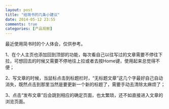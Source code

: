 ```yaml
---
layout: post
title: "给简书的几条小建议"
date: 2014-05-12 23:55
comments: true
categories: [产品观察]
---
```

最近使用简书时的个人体会，仅供参考。

1、在个人主页也添加回到顶部的功能，每次看自己以往写过的文章需要不停往下拉，可想回去的时候又需要不停地往上拉或者去按Home键，使用起来总觉得不便；

2、写文章的时候，当鼠标点击到标题栏时，“无标题文章”这几个字最好自己自动消失，既然点击到那里当然是要更新一个新的标题了，需要手动去清除太麻烦了；

3、点击“发布文章”后会跳到相应的确定页面，也太繁琐，还不如直接进入文章的浏览页面。